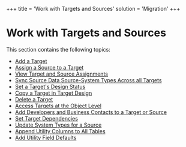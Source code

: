 +++
title = 'Work with Targets and Sources'
solution = 'Migration'
+++

# Work with Targets and Sources

This section contains the following topics:

  - [Add a Target](Add_a_Target_in_Target_Design)
  - [Assign a Source to a Target](Assign_a_Source_to_a_Target)
  - [View Target and Source
    Assignments](View_Target_and_Source_Assignments)
  - [Sync Source Data Source-System Types Across all
    Targets](Sync_Data_Source_System_Types_Across_Targets)
  - [Set a Target's Design Status](Set_the_Design_Status)
  - [Copy a Target in Target Design](Copy_a_Target_in_Target_Design)
  - [Delete a Target](Delete_a_Target)
  - [Access Targets at the Object
    Level](Access_Targets_at_the_Object_Level)
  - [Add Developers and Business Contacts to a Target or
    Source](Add_Developers_and%20Business%20Contacts)
  - [Set Target Dependencies](Set_Target_Dependencies)
  - [Update System Types for a
    Source](Update_System_Types_for_a_Source)
  - [Append Utility Columns to All
    Tables](Append_Utility_Columns_to_all_Tables)
  - [Add Utility Field Defaults](Add_Utility_Field_Defaults)
